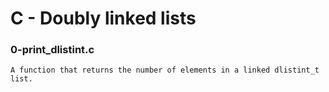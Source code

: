 # C - Doubly linked lists

### 0-print_dlistint.c

	A function that returns the number of elements in a linked dlistint_t list.
